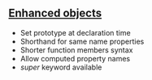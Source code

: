 ## <a href="https://github.com/lukehoban/es6features#enhanced-object-literals" target="_blank">Enhanced objects</a>

* Set prototype at declaration time
* Shorthand for same name properties
* Shorter function members syntax
* Allow computed property names
* _super_ keyword available
